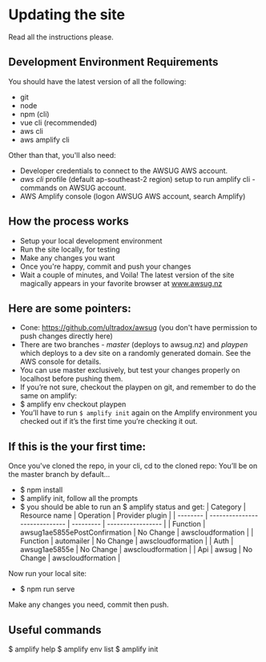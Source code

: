 # Updating the site
Read all the instructions please.

## Development Environment Requirements
You should have the latest version of all the following:
- git
- node 
- npm (cli)
- vue cli (recommended)
- aws cli
- aws amplify cli

Other than that, you'll also need:
- Developer credentials to connect to the AWSUG AWS account.
- _aws cli_ profile (default ap-southeast-2 region) setup to run amplify cli - commands on AWSUG account.
- AWS Amplify console (logon AWSUG AWS account, search Amplify)

## How the process works
- Setup your local development environment
- Run the site locally, for testing
- Make any changes you want
- Once you're happy, commit and push your changes
- Wait a couple of minutes, and Voila! The latest version of the site magically appears in your favorite browser at www.awsug.nz


## Here are some pointers:
- Cone: https://github.com/ultradox/awsug (you don't have permission to push changes directly here)
- There are two branches - _master_ (deploys to awsug.nz) and _playpen_  which deploys to a dev site on a randomly generated domain. See the AWS console for details.
- You can use master exclusively, but test your changes properly on localhost before pushing them.
- If you’re not sure, checkout the playpen on git, and remember to do the same on amplify:
- $ amplify env checkout playpen
- You’ll have to run ```$ amplify init``` again on the Amplify environment you checked out if it’s the first time you’re checking it out.

## If this is the your first time:
Once you've cloned the repo, in your cli, cd to the cloned repo:
You’ll be on the master branch by default…
- $ npm install
- $ amplify init, follow all the prompts
- $ you should be able to run an $ amplify status and get:
| Category | Resource name                 | Operation | Provider plugin   |
| -------- | ----------------------------- | --------- | ----------------- |
| Function | awsug1ae5855ePostConfirmation | No Change | awscloudformation |
| Function | automailer                    | No Change | awscloudformation |
| Auth     | awsug1ae5855e                 | No Change | awscloudformation |
| Api      | awsug                         | No Change | awscloudformation |

Now run your local site:
- $ npm run serve

Make any changes you need, commit then push.

## Useful commands
$ amplify help
$ amplify env list
$ amplify init